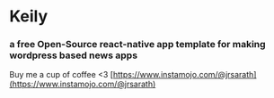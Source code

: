 # Keily
### a free Open-Source react-native app template for making wordpress based news apps

Buy me a cup of coffee <3 
[https://www.instamojo.com/@jrsarath](https://www.instamojo.com/@jrsarath)
